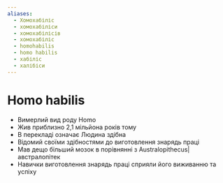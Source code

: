 ```yaml
---
aliases:
  - Хомохабіліс
  - хомохабіліси
  - хомохабілісів
  - хомохабіліс
  - homohabilis
  - homo habilis
  - хабіліс
  - халібіси
---
```

# Homo habilis

- Вимерлий вид роду Homo
- Жив приблизно 2,1 мільйона років тому
- В перекладі означає Людина здібна
- Відомий своїми здібностями до виготовлення знарядь праці
- Мав дещо більший мозок в порівнянні з Australopithecus|австралопітек
- Навички виготовлення знарядь праці сприяли його виживанню та успіху
